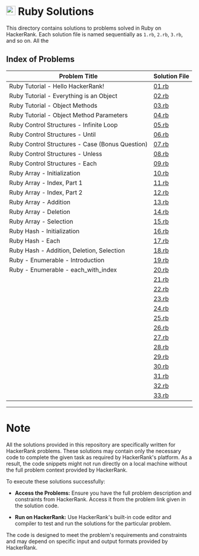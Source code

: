 # <img src="https://www.ruby-lang.org/images/header-ruby-logo.png" alt="Ruby Logo" width="25" height="25"> Ruby Solutions

This directory contains solutions to problems solved in Ruby on HackerRank. Each solution file is named sequentially as `1.rb`, `2.rb`, `3.rb`, and so on.
All the 


## Index of Problems

| Problem Title                    | Solution File |
|----------------------------------|---------------|
| Ruby Tutorial - Hello HackerRank!| [01.rb](01.rb)  |
| Ruby Tutorial - Everything is an Object| [02.rb](02.rb)|
| Ruby Tutorial - Object Methods| [03.rb](03.rb)|
| Ruby Tutorial - Object Method Parameters| [04.rb](04.rb)|
| Ruby Control Structures - Infinite Loop| [05.rb](05.rb)|
| Ruby Control Structures - Until| [06.rb](06.rb)|
| Ruby Control Structures - Case (Bonus Question)| [07.rb](07.rb)|
|Ruby Control Structures - Unless| [08.rb](08.rb)|
|Ruby Control Structures - Each| [09.rb](09.rb)|
|Ruby Array - Initialization| [10.rb](10.rb)|
|Ruby Array - Index, Part 1|[11.rb](11.rb)|
|Ruby Array - Index, Part 2|[12.rb](12.rb)|
|Ruby Array - Addition|[13.rb](13.rb)|
|Ruby Array - Deletion|[14.rb](14.rb)|
|Ruby Array - Selection|[15.rb](15.rb)|
|Ruby Hash - Initialization|[16.rb](16.rb)|
|Ruby Hash - Each|[17.rb](17.rb)|
|Ruby Hash - Addition, Deletion, Selection|[18.rb](18.rb)|
|Ruby - Enumerable - Introduction|[19.rb](19.rb)|
|Ruby - Enumerable - each_with_index|[20.rb](20.rb)|
||[21.rb](21.rb)|
||[22.rb](22.rb)|
||[23.rb](23.rb)|
||[24.rb](24.rb)|
||[25.rb](25.rb)|
||[26.rb](26.rb)|
||[27.rb](27.rb)|
||[28.rb](28.rb)|
||[29.rb](29.rb)|
||[30.rb](30.rb)|
||[31.rb](31.rb)|
||[32.rb](32.rb)|
||[33.rb](33.rb)|

---

# Note

All the solutions provided in this repository are specifically written for HackerRank problems. These solutions may contain only the necessary code to complete the given task as required by HackerRank's platform. As a result, the code snippets might not run directly on a local machine without the full problem context provided by HackerRank.

To execute these solutions successfully:

- <strong>Access the Problems:</strong> Ensure you have the full problem description and constraints from HackerRank. Access it from the problem link given in the solution code.

- <strong>Run on HackerRank:</strong> Use HackerRank's built-in code editor and compiler to test and run the solutions for the particular problem.

The code is designed to meet the problem's requirements and constraints and may depend on specific input and output formats provided by HackerRank.
